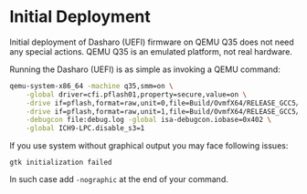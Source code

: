 # Initial Deployment

Initial deployment of Dasharo (UEFI) firmware on QEMU Q35 does not need any
special actions. QEMU Q35 is an emulated platform, not real hardware.

Running the Dasharo (UEFI) is as simple as invoking a QEMU command:

```bash
qemu-system-x86_64 -machine q35,smm=on \
	-global driver=cfi.pflash01,property=secure,value=on \
	-drive if=pflash,format=raw,unit=0,file=Build/OvmfX64/RELEASE_GCC5/FV/OVMF_CODE.fd,readonly=on \
	-drive if=pflash,format=raw,unit=1,file=Build/OvmfX64/RELEASE_GCC5/FV/OVMF_VARS.fd \
	-debugcon file:debug.log -global isa-debugcon.iobase=0x402 \
	-global ICH9-LPC.disable_s3=1
```

If you use system without graphical output you may face following issues:

```text
gtk initialization failed
```

In such case add `-nographic` at the end of your command.
